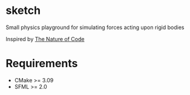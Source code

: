 # sketch
Small physics playground for simulating forces acting upon rigid bodies

Inspired by [The Nature of Code](http://natureofcode.com/book/)

# Requirements

- CMake >= 3.09
- SFML >= 2.0
